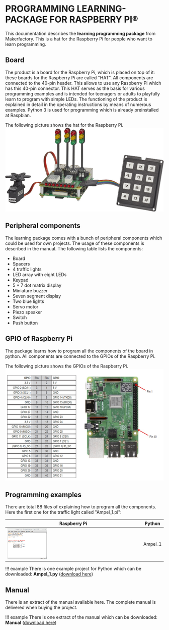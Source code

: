 # PROGRAMMING LEARNING-PACKAGE FOR RASPBERRY PI®

This documentation describes the **learning programming package** from Makerfactory.
This is a hat for the Raspberry Pi for people who want to learn programming.

## Board

The product is a board for the Raspberry Pi, which is placed on top of it: these boards for the Raspberry Pi are called "HAT".
All components are connected to the 40-pin header. This allows to use any Raspberry Pi which has this 40-pin connector.
This HAT serves as the basis for various programming examples and is intended for teenagers or adults to playfully learn to program with simple LEDs.
The functioning of the product is explained in detail in the operating instructions by means of numerous examples. Python 3 is used for programming which is already preinstalled at Raspbian.

The following picture shows the hat for the Raspberry Pi.  
![Board](../../images/raspberry/learning-package-raspberry.jpg)

## Peripheral components

The learning package comes with a bunch of peripheral components which could be used for own projects. The usage of these components is described in the manual. The following table lists the components:

- Board 
- Spacers 
- 4 traffic lights 
- LED array with eight LEDs
- Keypad 
- 5 * 7 dot matrix display 
- Miniature buzzer 
- Seven segment display
- Two blue lights 
- Servo motor
- Piezo speaker 
- Switch 
- Push button 

## GPIO of Raspberry Pi

The package learns how to program all the components of the board in python. All components are connected to the GPIOs of the Raspberry Pi.

The following picture shows the GPIOs of the Raspberry Pi.
![GPIO](../../images/raspberry/GPIO.png)

## Programming examples

There are total 88 files of explaining how to program all the components. 
Here the first one for the traffic light called "Ampel_1.pi":

Raspberry Pi | Python
--- | ---
<img src="/images/raspberry/Ampel_1.png"  width="30%"> | Ampel_1


!!! example
    There is one example project for Python which can be downloaded: 
    **Ampel_1.py** ([download here](../../source/raspberry/Ampel_1.py))


## Manual

There is an extract of the manual available here. The complete manual is delivered when buying the project.

!!! example
    There is one extract of the manual which can be downloaded: 
    **Manual** ([download here](../../source/raspberry/1893842_V1_0219_01_VTP_m_de_Leseprobe.pdf))

